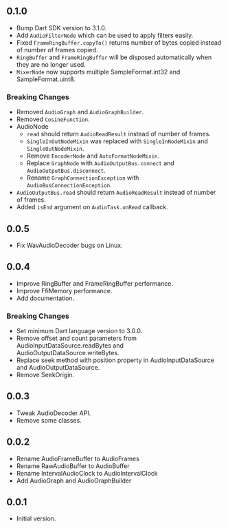 ## 0.1.0

- Bump Dart SDK version to 3.1.0.
- Add `AudioFilterNode` which can be used to apply filters easily.
- Fixed `FrameRingBuffer.copyTo()` returns number of bytes copied instead of number of frames copied.
- `RingBuffer` and `FrameRingBuffer` will be disposed automatically when they are no longer used.
- `MixerNode` now supports multiple SampleFormat.int32 and SampleFormat.uint8.

### Breaking Changes

- Removed `AudioGraph` and `AudioGraphBuilder`.
- Removed `CosineFunction`.
- AudioNode
  - `read` should return `AudioReadResult` instead of number of frames.
  - `SingleInOutNodeMixin` was replaced with `SingleInNodeMixin` and `SingleOutNodeMixin`.
  - Remove `EncoderNode` and `AutoFormatNodeMixin`.
  - Replace `GraphNode` with `AudioOutputBus.connect` and `AudioOutputBus.disconnect`.
  - Rename `GraphConnectionException` with `AudioBusConnectionException`.
- `AudioOutputBus.read` should return `AudioReadResult` instead of number of frames.
- Added `isEnd` argument on `AudioTask.onRead` callback.

## 0.0.5

- Fix WavAudioDecoder bugs on Linux.

## 0.0.4

- Improve RingBuffer and FrameRingBuffer performance.
- Improve FfiMemory performance.
- Add documentation.

### Breaking Changes

- Set minimum Dart language version to 3.0.0.
- Remove offset and count parameters from AudioInputDataSource.readBytes and AudioOutputDataSource.writeBytes.
- Replace seek method with position property in AudioInputDataSource and AudioOutputDataSource.
- Remove SeekOrigin.

## 0.0.3

- Tweak AudioDecoder API.
- Remove some classes.

## 0.0.2

- Rename AudioFrameBuffer to AudioFrames
- Rename RawAudioBuffer to AudioBuffer
- Rename IntervalAudioClock to AudioIntervalClock
- Add AudioGraph and AudioGraphBuilder

## 0.0.1

- Initial version.
